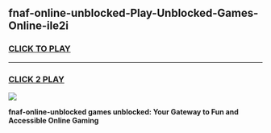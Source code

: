 
## fnaf-online-unblocked-Play-Unblocked-Games-Online-ile2i
<h3>
<a href="https://premium76.site?title=fnaf-online-unblocked&ref=25A">CLICK TO PLAY</a></h3>
<hr>

<h3>
<a href="https://premium76.site?title=fnaf-online-unblocked&ref=25A">CLICK 2 PLAY</a>
  
</h3>

<a href="https://premium76.site?title=fnaf-online-unblocked&ref=25A"><img src="https://clearcache.store/games.png"></a>


**fnaf-online-unblocked games unblocked: Your Gateway to Fun and Accessible Online Gaming**
